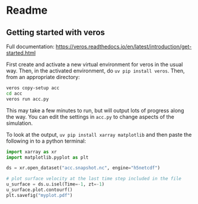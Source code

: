 # Readme

## Getting started with veros

Full documentation: <https://veros.readthedocs.io/en/latest/introduction/get-started.html> 

First create and activate a new virtual environment for veros in the usual way. Then, in the activated environment, do `uv pip install veros`. Then, from an appropriate directory:
```bash
veros copy-setup acc
cd acc
veros run acc.py
```
This may take a few minutes to run, but will output lots of progress along the way. You can edit the settings in `acc.py` to change aspects of the simulation.

To look at the output, `uv pip install xarray matplotlib` and then paste the following in to a python terminal:
```python
import xarray as xr
import matplotlib.pyplot as plt

ds = xr.open_dataset("acc.snapshot.nc", engine="h5netcdf")

# plot surface velocity at the last time step included in the file
u_surface = ds.u.isel(Time=-1, zt=-1)
u_surface.plot.contourf()
plt.savefig("myplot.pdf")
```


